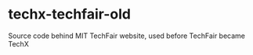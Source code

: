 techx-techfair-old
==================

Source code behind MIT TechFair website, used before TechFair became TechX
